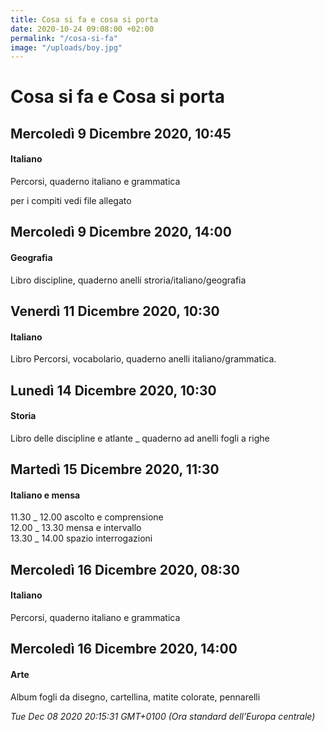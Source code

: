 ```yaml
---
title: Cosa si fa e cosa si porta
date: 2020-10-24 09:08:00 +02:00
permalink: "/cosa-si-fa"
image: "/uploads/boy.jpg"
---
```


# Cosa si fa e Cosa si porta
## Mercoledì 9 Dicembre 2020, 10:45
#### Italiano
Percorsi, quaderno italiano e grammatica  
  
per i compiti vedi file allegato  
## Mercoledì 9 Dicembre 2020, 14:00
#### Geografia
Libro discipline, quaderno anelli stroria/italiano/geografia  
## Venerdì 11 Dicembre 2020, 10:30
#### Italiano
Libro Percorsi, vocabolario, quaderno anelli italiano/grammatica.  
## Lunedì 14 Dicembre 2020, 10:30
#### Storia
Libro delle discipline e atlante _ quaderno ad anelli fogli a righe  
## Martedì 15 Dicembre 2020, 11:30
#### Italiano e mensa
11.30 _ 12.00 ascolto e comprensione   
12.00 _ 13.30 mensa e intervallo  
13.30 _ 14.00 spazio interrogazioni  
## Mercoledì 16 Dicembre 2020, 08:30
#### Italiano
Percorsi, quaderno italiano e grammatica  
## Mercoledì 16 Dicembre 2020, 14:00
#### Arte
Album fogli da disegno, cartellina, matite colorate, pennarelli  

_Tue Dec 08 2020 20:15:31 GMT+0100 (Ora standard dell’Europa centrale)_